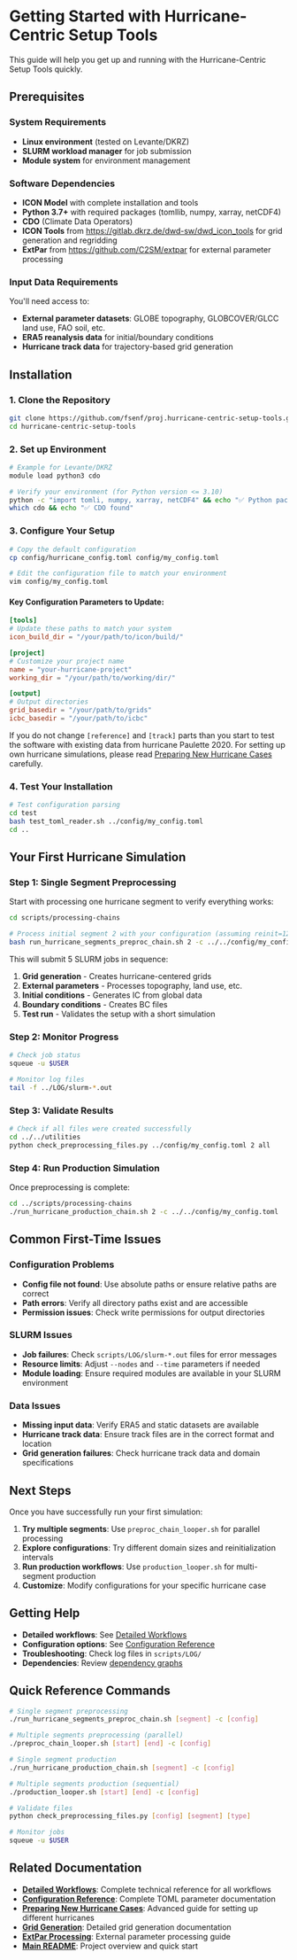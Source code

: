 # Getting Started with Hurricane-Centric Setup Tools

This guide will help you get up and running with the Hurricane-Centric Setup Tools quickly.

## Prerequisites

### System Requirements
- **Linux environment** (tested on Levante/DKRZ)
- **SLURM workload manager** for job submission
- **Module system** for environment management

### Software Dependencies
- **ICON Model** with complete installation and tools
- **Python 3.7+** with required packages (tomllib, numpy, xarray, netCDF4)
- **CDO** (Climate Data Operators)
- **ICON Tools** from https://gitlab.dkrz.de/dwd-sw/dwd_icon_tools for grid generation and regridding
- **ExtPar** from https://github.com/C2SM/extpar for external parameter processing

### Input Data Requirements
You'll need access to:
- **External parameter datasets**: GLOBE topography, GLOBCOVER/GLCC land use, FAO soil, etc.
- **ERA5 reanalysis data** for initial/boundary conditions
- **Hurricane track data** for trajectory-based grid generation

## Installation

### 1. Clone the Repository
```bash
git clone https://github.com/fsenf/proj.hurricane-centric-setup-tools.git hurricane-centric-setup-tools
cd hurricane-centric-setup-tools
```

### 2. Set up Environment
```bash
# Example for Levante/DKRZ
module load python3 cdo

# Verify your environment (for Python version <= 3.10)
python -c "import tomli, numpy, xarray, netCDF4" && echo "✅ Python packages OK"
which cdo && echo "✅ CDO found"
```

### 3. Configure Your Setup
```bash
# Copy the default configuration
cp config/hurricane_config.toml config/my_config.toml

# Edit the configuration file to match your environment
vim config/my_config.toml
```

#### Key Configuration Parameters to Update:
```toml
[tools]
# Update these paths to match your system
icon_build_dir = "/your/path/to/icon/build/"

[project]
# Customize your project name
name = "your-hurricane-project"
working_dir = "/your/path/to/working/dir/"

[output]
# Output directories
grid_basedir = "/your/path/to/grids"
icbc_basedir = "/your/path/to/icbc"
```
If you do not change `[reference]` and `[track]` parts than you start to test the software with existing data from hurricane Paulette 2020. For setting up own hurricane simulations, please read [Preparing New Hurricane Cases](preparing_new_hurricane_cases.md) carefully.


### 4. Test Your Installation
```bash
# Test configuration parsing
cd test
bash test_toml_reader.sh ../config/my_config.toml
cd ..
```

## Your First Hurricane Simulation

### Step 1: Single Segment Preprocessing
Start with processing one hurricane segment to verify everything works:

```bash
cd scripts/processing-chains

# Process initial segment 2 with your configuration (assuming reinit=12h and one day spinup)
bash run_hurricane_segments_preproc_chain.sh 2 -c ../../config/my_config.toml
```

This will submit 5 SLURM jobs in sequence:
1. **Grid generation** - Creates hurricane-centered grids
2. **External parameters** - Processes topography, land use, etc.
3. **Initial conditions** - Generates IC from global data
4. **Boundary conditions** - Creates BC files
5. **Test run** - Validates the setup with a short simulation

### Step 2: Monitor Progress
```bash
# Check job status
squeue -u $USER

# Monitor log files
tail -f ../LOG/slurm-*.out
```

### Step 3: Validate Results
```bash
# Check if all files were created successfully
cd ../../utilities
python check_preprocessing_files.py ../config/my_config.toml 2 all
```

### Step 4: Run Production Simulation
Once preprocessing is complete:

```bash
cd ../scripts/processing-chains
./run_hurricane_production_chain.sh 2 -c ../../config/my_config.toml
```

## Common First-Time Issues

### Configuration Problems
- **Config file not found**: Use absolute paths or ensure relative paths are correct
- **Path errors**: Verify all directory paths exist and are accessible
- **Permission issues**: Check write permissions for output directories

### SLURM Issues
- **Job failures**: Check `scripts/LOG/slurm-*.out` files for error messages
- **Resource limits**: Adjust `--nodes` and `--time` parameters if needed
- **Module loading**: Ensure required modules are available in your SLURM environment

### Data Issues
- **Missing input data**: Verify ERA5 and static datasets are available
- **Hurricane track data**: Ensure track files are in the correct format and location
- **Grid generation failures**: Check hurricane track data and domain specifications

## Next Steps

Once you have successfully run your first simulation:

1. **Try multiple segments**: Use `preproc_chain_looper.sh` for parallel processing
2. **Explore configurations**: Try different domain sizes and reinitialization intervals
3. **Run production workflows**: Use `production_looper.sh` for multi-segment production
4. **Customize**: Modify configurations for your specific hurricane case

## Getting Help

- **Detailed workflows**: See [Detailed Workflows](detailed_workflows.md)
- **Configuration options**: See [Configuration Reference](configuration_reference.md)
- **Troubleshooting**: Check log files in `scripts/LOG/`
- **Dependencies**: Review [dependency graphs](production_looper_dependencies.md)

## Quick Reference Commands

```bash
# Single segment preprocessing
./run_hurricane_segments_preproc_chain.sh [segment] -c [config]

# Multiple segments preprocessing (parallel)
./preproc_chain_looper.sh [start] [end] -c [config]

# Single segment production
./run_hurricane_production_chain.sh [segment] -c [config]

# Multiple segments production (sequential)
./production_looper.sh [start] [end] -c [config]

# Validate files
python check_preprocessing_files.py [config] [segment] [type]

# Monitor jobs
squeue -u $USER
```

## Related Documentation

- **[Detailed Workflows](detailed_workflows.md)**: Complete technical reference for all workflows
- **[Configuration Reference](configuration_reference.md)**: Complete TOML parameter documentation
- **[Preparing New Hurricane Cases](preparing_new_hurricane_cases.md)**: Advanced guide for setting up different hurricanes
- **[Grid Generation](generate_grid_for_hurricane_segments.md)**: Detailed grid generation documentation
- **[ExtPar Processing](run_extpar_levante.md)**: External parameter processing guide
- **[Main README](../README.md)**: Project overview and quick start
